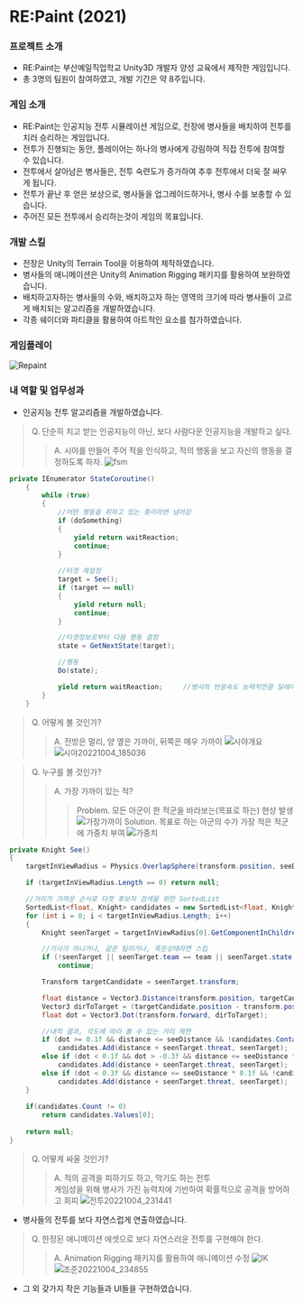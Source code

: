 # RE:Paint (2021)

### 프로젝트 소개
- RE:Paint는 부산예일직업학교 Unity3D 개발자 양성 교육에서 제작한 게임입니다.
- 총 3명의 팀원이 참여하였고, 개발 기간은 약 8주입니다.


### 게임 소개
- RE:Paint는 인공지능 전투 시뮬레이션 게임으로, 전장에 병사들을 배치하여 전투를 치러 승리하는 게임입니다.
- 전투가 진행되는 동안, 플레이어는 하나의 병사에게 강림하여 직접 전투에 참여할 수 있습니다.
- 전투에서 살아남은 병사들은, 전투 숙련도가 증가하여 추후 전투에서 더욱 잘 싸우게 됩니다.
- 전투가 끝난 후 얻은 보상으로, 병사들을 업그레이드하거나, 병사 수를 보충할 수 있습니다.
- 주어진 모든 전투에서 승리하는것이 게임의 목표입니다.


### 개발 스킬
- 전장은 Unity의 Terrain Tool을 이용하여 제작하였습니다.
- 병사들의 애니메이션은 Unity의 Animation Rigging 패키지를 활용하여 보완하였습니다.
- 배치하고자하는 병사들의 수와, 배치하고자 하는 영역의 크기에 따라 병사들이 고르게 배치되는 알고리즘을 개발하였습니다.
- 각종 쉐이더와 파티클을 활용하여 아트적인 요소를 첨가하였습니다.


### 게임플레이
![Repaint](https://user-images.githubusercontent.com/70570420/179783011-9abcf480-4b00-4720-b44e-0563d59ebbda.png)


### 내 역할 및 업무성과
- 인공지능 전투 알고리즘을 개발하였습니다.
> Q. 단순히 치고 받는 인공지능이 아닌, 보다 사람다운 인공지능을 개발하고 싶다.
> > A. 시야를 만들어 주어 적을 인식하고, 적의 행동을 보고 자신의 행동을 결정하도록 하자.
![fsm](https://user-images.githubusercontent.com/70570420/193786086-cb37a826-4c34-42e1-831d-c942af48a923.PNG)
```C#
private IEnumerator StateCoroutine()
    {
        while (true)
        {
            //어떤 행동을 취하고 있는 중이라면 넘어감
            if (doSomething)
            {
                yield return waitReaction;
                continue;
            }
            
            //타겟 재설정
            target = See();
            if (target == null)
            {
                yield return null;
                continue;
            }

            //타겟정보로부터 다음 행동 결정
            state = GetNextState(target);

            //행동
            Do(state);

            yield return waitReaction;     //병사의 반응속도 능력치만큼 딜레이
        }
    }
```

> Q. 어떻게 볼 것인가?
> > A. 전방은 멀리, 양 옆은 가까이, 뒤쪽은 매우 가까이
![시야개요](https://user-images.githubusercontent.com/70570420/193786134-58c57d89-a493-4038-b2a5-bdc195cf3035.PNG)
![시야20221004_185036](https://user-images.githubusercontent.com/70570420/193789843-e79a3e35-b570-4e1e-8188-b9e7fc7f9a80.gif)

> Q. 누구를 볼 것인가?
> > A. 가장 가까이 있는 적?
> > > Problem. 모든 아군이 한 적군을 바라보는(목표로 하는) 현상 발생
![가장가까이](https://user-images.githubusercontent.com/70570420/193830019-d1157629-a0e3-4663-9e9a-d7cd4dab19f8.gif)
> > > Solution. 목표로 하는 아군의 수가 가장 적은 적군에 가중치 부여
![가중치](https://user-images.githubusercontent.com/70570420/193830069-d29e3144-7a49-479b-9586-c5431cfbacd3.gif)
```C#
private Knight See()
{
    targetInViewRadius = Physics.OverlapSphere(transform.position, seeDistance, layerMask);

    if (targetInViewRadius.Length == 0) return null;

    //거리가 가까운 순서로 타겟 후보자 검색을 위한 SortedList
    SortedList<float, Knight> candidates = new SortedList<float, Knight>();
    for (int i = 0; i < targetInViewRadius.Length; i++)
    {
        Knight seenTarget = targetInViewRadius[0].GetComponentInChildren<Knight>();

        //기사가 아니거나, 같은 팀이거나, 죽은상태라면 스킵
        if (!seenTarget || seenTarget.team == team || seenTarget.state == EAIState.Defend)
            continue;

        Transform targetCandidate = seenTarget.transform;

        float distance = Vector3.Distance(transform.position, targetCandidate.position);
        Vector3 dirToTarget = (targetCandidate.position - transform.position).normalized;
        float dot = Vector3.Dot(transform.forward, dirToTarget);

        //내적 결과, 각도에 따라 볼 수 있는 거리 제한
        if (dot >= 0.1f && distance <= seeDistance && !candidates.ContainsKey(distance + seenTarget.threat))
            candidates.Add(distance + seenTarget.threat, seenTarget);
        else if (dot < 0.1f && dot > -0.3f && distance <= seeDistance * 0.3f && !candidates.ContainsKey(distance + seenTarget.threat))
            candidates.Add(distance + seenTarget.threat, seenTarget);
        else if (dot < 0.3f && distance <= seeDistance * 0.1f && !candidates.ContainsKey(distance + seenTarget.threat))
            candidates.Add(distance + seenTarget.threat, seenTarget);
    }
    
    if(candidates.Count != 0)
        return candidates.Values[0];
    
    return null;
}
```



> Q. 어떻게 싸울 것인가?
> > A. 적의 공격을 피하기도 하고, 막기도 하는 전투  
> >      게임성을 위해 병사가 가진 능력치에 기반하여 확률적으로 공격을 방어하고 회피
![전투20221004_231441](https://user-images.githubusercontent.com/70570420/193843149-7a63e814-3c2a-4a7e-bd16-cf1b5745ec7d.gif)

- 병사들의 전투를 보다 자연스럽게 연출하였습니다.
> Q. 한정된 애니메이션 에셋으로 보다 자연스러운 전투를 구현해야 한다.
> > A. Animation Rigging 패키지를 활용하여 애니메이션 수정
![IK](https://user-images.githubusercontent.com/70570420/193847650-8feb1c79-c20f-4874-8702-d5067134de83.png)
![조준20221004_234855](https://user-images.githubusercontent.com/70570420/193851727-f8decb90-9d4f-4bc2-83dc-e72d574213a1.gif)

- 그 외 갖가지 작은 기능들과 UI들을 구현하였습니다.


